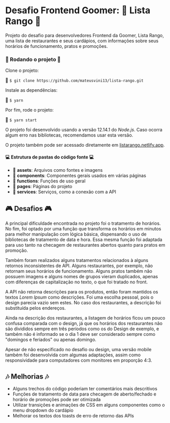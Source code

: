 # Desafio Frontend Goomer: :fork_and_knife: Lista Rango :fork_and_knife:

Projeto do desafio para desenvolvedores Frontend da Goomer, Lista Rango, uma lista de restaurantes e seus cardápios, com informações sobre seus horários de funcionamento, pratos e promoções.

### :space_invader: Rodando o projeto :space_invader:

Clone o projeto: 

:floppy_disk: `$ git clone https://github.com/mateusvini13/lista-rango.git`

Instale as dependências:

:dvd: `$ yarn`

Por fim, rode o projeto:

:tada: `$ yarn start`

O projeto foi desenvolvido usando a versão 12.14.1 do *Node.js*. Caso ocorra algum erro nas bibliotecas, recomendamos usar esta versão.

O projeto também pode ser acessado diretamente em [listarango.netlify.app](https://listarango.netlify.app/).

#### :computer: Estrutura de pastas do código fonte :computer:

 - :file_folder: **assets**: Arquivos como fontes e imagens
 - :file_folder: **components**: Componentes gerais usados em várias páginas
 - :file_folder: **functions**: Funções de uso geral
 - :file_folder: **pages**: Páginas do projeto
 - :file_folder: **services**: Serviços, como a conexão com a API

## :video_game: Desafios :video_game:

A principal dificuldade encontrada no projeto foi o tratamento de horários. No fim, foi optado por uma função que transforma os horários em minutos para melhor manipulação com lógica básica, dispensando o uso de bibliotecas de tratamento de data e hora. Essa mesma função foi adaptada para uso tanto na checagem de restaurantes abertos quanto para pratos em promoção.

Também foram realizados alguns tratamentos relacionados à alguns retornos inconsistentes de API. Alguns restaurantes, por exemplo, não retornam seus horários de funcionamento.  Alguns pratos também não possuem imagens e alguns nomes de grupos vieram duplicados, apenas com diferenças de capitalização no texto, o que foi tratado no front.

A API não retorna descrições para os produtos, então foram mantidos os textos *Lorem Ipsum* como descrições. Foi uma escolha pessoal, pois o design parecia vazio sem estes. No caso dos restaurantes, a descrição foi substituída pelos endereços.

Ainda na descrição dos restaurantes, a listagem de horários ficou um pouco confusa comparada com o design, já que os horários dos restaurantes não são divididos sempre em três períodos como os do Design de exemplo, e também não é informado se o dia 1 deve ser considerado sempre como "domingos e feriados" ou apenas domingo.

Apesar de não especificado no desafio ou design, uma versão mobile também foi desenvolvida com algumas adaptações, assim como responsividade para computadores com monitores em proporção 4:3.

## :notes: Melhorias :notes:

 - Alguns trechos do código poderiam ter comentários mais descritivos
 - Funções de tratamento de data para checagem de aberto/fechado e horário de promoções pode ser otimizada
 - Utilizar transições e animações de CSS em alguns componentes como o menu dropdown do cardápio
 - Melhorar os textos dos toasts de erro de retorno das APIs